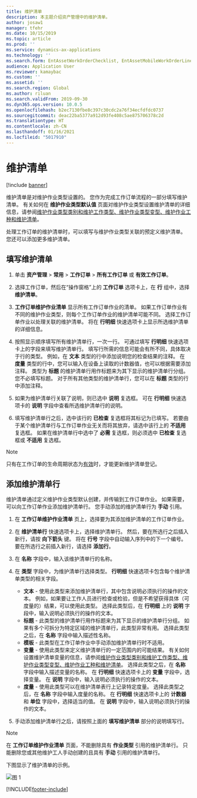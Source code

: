 ```yaml
---
title: 维护清单
description: 本主题介绍资产管理中的维护清单。
author: josaw1
manager: tfehr
ms.date: 10/15/2019
ms.topic: article
ms.prod: ''
ms.service: dynamics-ax-applications
ms.technology: ''
ms.search.form: EntAssetWorkOrderChecklist, EntAssetMobileWorkOrderLineChecklistDetails
audience: Application User
ms.reviewer: kamaybac
ms.custom: ''
ms.assetid: ''
ms.search.region: Global
ms.author: riluan
ms.search.validFrom: 2019-09-30
ms.dyn365.ops.version: 10.0.5
ms.openlocfilehash: b2ec7130fbe8c397c30cdc2a76f34ecfdfdc0737
ms.sourcegitcommit: deac22ba5377a912d93fe408c5ae875706378c2d
ms.translationtype: HT
ms.contentlocale: zh-CN
ms.lasthandoff: 01/16/2021
ms.locfileid: "5017910"
---
```

# <a name="maintenance-checklists"></a>维护清单

[!include [banner](../../includes/banner.md)]



维护清单是对维护作业类型设置的。 您作为完成工作订单流程的一部分填写维护清单。 有关如何在 **维护作业类型默认值** 页面对维护作业类型设置维护清单的详细信息，请参阅[维护作业类型类别和维护工作类型、维护作业类型变型、维护作业工种和维护清单](../setup-for-work-orders/job-groups-and-job-types-variants-trades-and-checklists.md)。

处理工作订单的维护清单时，可以填写与维护作业类型关联的预定义维护清单。 您还可以添加更多维护清单。


## <a name="fill-in-a-maintenance-checklist"></a>填写维护清单

1. 单击 **资产管理** > **常用** > **工作订单** > **所有工作订单** 或 **有效工作订单**。

2. 选择工作订单，然后在“操作窗格”上的 **工作订单** 选项卡上，在 **行** 组中，选择 **维护清单**。

3. **工作订单维护作业清单** 显示所有工作订单作业的清单。 如果工作订单作业有不同的维护作业类型，则每个工作订单作业的维护清单可能不同。 选择工作订单作业以处理关联的维护清单。 将在 **行明细** 快速选项卡上显示所选维护清单的详细信息。

4. 按照显示顺序填写所有维护清单行，一次一行。 可通过填写 **行明细** 快速选项卡上的字段来填写维护清单行。 填写行所需的信息可能会有所不同，具体取决于行的类型。 例如，在 **文本** 类型的行中添加说明您的检查结果的注释。 在 **度量** 类型的行中，您可以输入在设备上读取的计数器值，也可以根据需要添加注释。 类型为 **标题** 的维护清单行用作标题来为其下显示的维护清单行分组。 您不必填写标题。 对于所有其他类型的维护清单行，您可以在 **标题** 类型的行中添加注释。

5. 如果为维护清单行关联了说明，则已选中 **说明** 复选框。 可在 **行明细** 快速选项卡的 **说明** 字段中查看所选维护清单行的说明。

6. 填写维护清单行之后，选中该行的 **已检查** 复选框将其标记为已填写。 若要由于某个维护清单行与工作订单作业无关而将其放弃，请选中该行上的 **不适用** 复选框。 如果在维护清单行中选中了 **必需** 复选框，则必须选中 **已检查** 复选框或 **不适用** 复选框。

>[!NOTE]
>只有在工作订单的生命周期状态为[有效](../setup-for-work-orders/work-order-lifecycle-states.md)时，才能更新维护清单登记。  


## <a name="add-a-maintenance-checklist-line"></a>添加维护清单行

维护清单通过定义维护作业类型默认创建，并传输到工作订单作业。 如果需要，可以向工作订单作业添加维护清单行。 您手动添加的维护清单行为 **手动** 引用。

1. 在 **工作订单维护作业清单** 页上，选择要为其添加维护清单的工作订单作业。

2. 在 **维护清单行** 快速选项卡上，选择维护清单行。 然后，要在所选行之后插入新行，请按 **向下箭头** 键。 将在 **行号** 字段中自动输入序列中的下一个编号。 要在所选行之前插入新行，请选择 **添加行**。 

3. 在 **名称** 字段中，输入该维护清单行的名称。

4. 在 **类型** 字段中，为维护清单行选择类型。 **行明细** 快速选项卡包含每个维护清单类型的相关字段。
    - **文本** - 使用此类型来添加维护清单行，其中包含说明必须执行的操作的文本。 例如，如果要让工作人员进行检查或检验，但是不希望获得具体（可度量的）结果，可以使用此类型。 选择此类型后，在 **行明细** 上的 **说明** 字段中，输入说明必须执行的操作的文本。
    - **标题** - 此类型的维护清单行用作标题来为其下显示的维护清单行分组。 如果有多个可拆分为特定区域的维护清单行，此类型非常有用。 选择此类型之后，在 **名称** 字段中输入描述性名称。
    - **模板** - 此类型在工作订单作业中手动添加维护清单行时不适用。  
    - **变量** - 使用此类型来定义维护清单行的一定范围内的可能结果。 有关如何设置维护清单变量的信息，请参阅[维护作业类型类别和维护工作类型、维护作业类型变型、维护作业工种和维护清单](../setup-for-work-orders/job-groups-and-job-types-variants-trades-and-checklists.md)。 选择此类型之后，在 **名称** 字段中输入描述变量的名称。 在 **行明细** 快速选项卡上的 **变量** 字段中，选择变量。 在 **说明** 字段中，输入说明必须执行的操作的文本。
    - **度量** - 使用此类型可以在维护清单表行上记录特定度量。 选择此类型之后，在 **名称** 字段中输入度量的名称。 在 **行明细** 快速选项卡上的 **计数器** 和 **单位** 字段中，选择适当的值。 在 **说明** 字段中，输入说明必须执行的操作的文本。

5. 手动添加维护清单行之后，请按照上面的 **填写维护清单** 部分的说明填写行。

>[!NOTE]
>在 **工作订单维护作业清单** 页面，不能删除具有 **作业类型** 引用的维护清单行。 只能删除您或其他维护工人手动创建的且具有 **手动** 引用的维护清单行。

下图显示了维护清单的示例。

![图 1](media/14-work-orders.png)



[!INCLUDE[footer-include](../../../includes/footer-banner.md)]